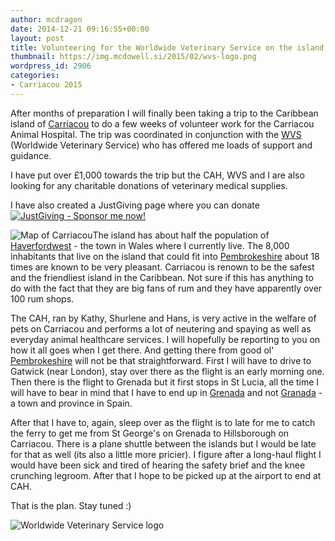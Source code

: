 ```yaml
---
author: mcdragon
date: 2014-12-21 09:16:55+00:00
layout: post
title: Volunteering for the Worldwide Veterinary Service on the island of Carriacou
thumbnail: https://img.mcdowell.si/2015/02/wvs-logo.png
wordpress_id: 2906
categories:
- Carriacou 2015
---
```


After months of preparation I will finally been taking a trip to the Caribbean island of [Carriacou](https://en.wikipedia.org/wiki/Carriacou) to do a few weeks of volunteer work for the Carriacou Animal Hospital. The trip was coordinated in conjunction with the [WVS](https://www.wvs.org.uk/) (Worldwide Veterinary Service) who has offered me loads of support and guidance.

I have put over £1,000 towards the trip but the CAH, WVS and I are also looking for any charitable donations of veterinary medical supplies.

I have also created a JustGiving page where you can donate
[![JustGiving - Sponsor me now!](https://www.justgiving.com/App_Themes/JustGiving/images/badges/badge10.gif)](https://www.justgiving.com/Martin-McDowell)

![Map of Carriacou](https://img.mcdowell.si/2014/12/carriacou-map-1.jpg "Map of Carriacou")The island has about half the population of [Haverfordwest](https://en.wikipedia.org/wiki/Haverfordwest) - the town in Wales where I currently live. The 8,000 inhabitants that live on the island that could fit into [Pembrokeshire](https://en.wikipedia.org/wiki/Pembrokeshire) about 18 times are known to be very pleasant. Carriacou is renown to be the safest and the friendliest island in the Caribbean. Not sure if this has anything to do with the fact that they are big fans of rum and they have apparently over 100 rum shops.

The CAH, ran by Kathy, Shurlene and Hans, is very active in the welfare of pets on Carriacou and performs a lot of neutering and spaying as well as everyday animal healthcare services. I will hopefully be reporting to you on how it all goes when I get there. And getting there from good ol' [Pembrokeshire](https://en.wikipedia.org/wiki/Pembrokeshire) will not be that straightforward. First I will have to drive to Gatwick (near London), stay over there as the flight is an early morning one. Then there is the flight to Grenada but it first stops in St Lucia, all the time I will have to bear in mind that I have to end up in [Grenada](https://en.wikipedia.org/wiki/Grenada) and not [Granada](https://en.wikipedia.org/wiki/Granada) - a town and province in Spain.

After that I have to, again, sleep over as the flight is to late for me to catch the ferry to get me from St George's on Grenada to Hillsborough on Carriacou. There is a plane shuttle between the islands but I would be late for that as well (its also a little more pricier). I figure after a long-haul flight I would have been sick and tired of hearing the safety brief and the knee crunching legroom. After that I hope to be picked up at the airport to end at CAH.

That is the plan. Stay tuned :)

![Worldwide Veterinary Service logo](https://img.mcdowell.si/2015/02/wvs-logo.svg)
